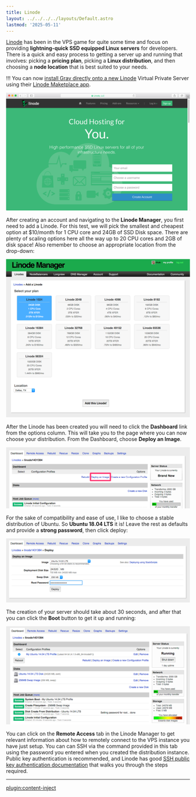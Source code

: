 ```yaml
---
title: Linode
layout: ../../../../layouts/Default.astro
lastmod: '2025-05-11'
---
```

[Linode](https://www.linode.com/?r=300c424631b602daaa0ecef22912c1c26c81e3af) has been in the VPS game for quite some time and focus on providing **lightning-quick SSD equipped Linux servers** for developers.  There is a quick and easy process to getting a server up and running that involves: picking a **pricing plan**, picking a **Linux distribution**, and then choosing a **node location** that is best suited to your needs.

!!! You can now [install Grav directly onto a new Linode](https://www.linode.com/docs/guides/grav-marketplace-app/) Virtual Private Server using their [Linode Maketplace app](https://www.linode.com/marketplace/apps/linode/grav/).

![](linode.png)

After creating an account and navigating to the **Linode Manager**, you first need to add a Linode. For this test, we will pick the smallest and cheapest option at $10/month for 1 CPU core and 24GB of SSD Disk space. There are plenty of scaling options here all the way up to 20 CPU cores and 2GB of disk space! Also remember to choose an appropriate location from the drop-down:

![](add-linode.png)

After the Linode has been created you will need to click the **Dashboard** link from the options column. This will take you to the page where you can now choose your distribution. From the Dashboard, choose **Deploy an Image**.

![](deploy-image.png)

For the sake of compatibility and ease of use, I like to choose a stable distribution of Ubuntu.  So **Ubuntu 18.04 LTS** it is! Leave the rest as defaults and provide a **strong password**, then click deploy:

![](pick-distro.png)

The creation of your server should take about 30 seconds, and after that you can click the **Boot** button to get it up and running:

![](booted.png)

You can click on the **Remote Access** tab in the Linode Manager to get relevant information about how to remotely connect to the VPS instance you have just setup.  You can can SSH via the command provided in this tab using the password you entered when you created the distribution instance. Public key authentication is recommended, and Linode has good [SSH public key authentication documentation](https://www.linode.com/docs/security/use-public-key-authentication-with-ssh?r=300c424631b602daaa0ecef22912c1c26c81e3af) that walks you through the steps required.

---

[plugin:content-inject](../05.ubuntu-18.04/)



